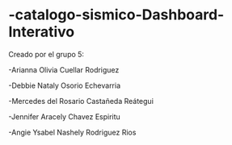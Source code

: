 # -catalogo-sismico-Dashboard-Interativo


Creado por el grupo 5:

-Arianna Olivia Cuellar Rodriguez

-Debbie Nataly	Osorio Echevarria

-Mercedes del Rosario	Castañeda Reátegui

-Jennifer Aracely 	Chavez Espiritu

-Angie Ysabel Nashely 	Rodriguez Rios
